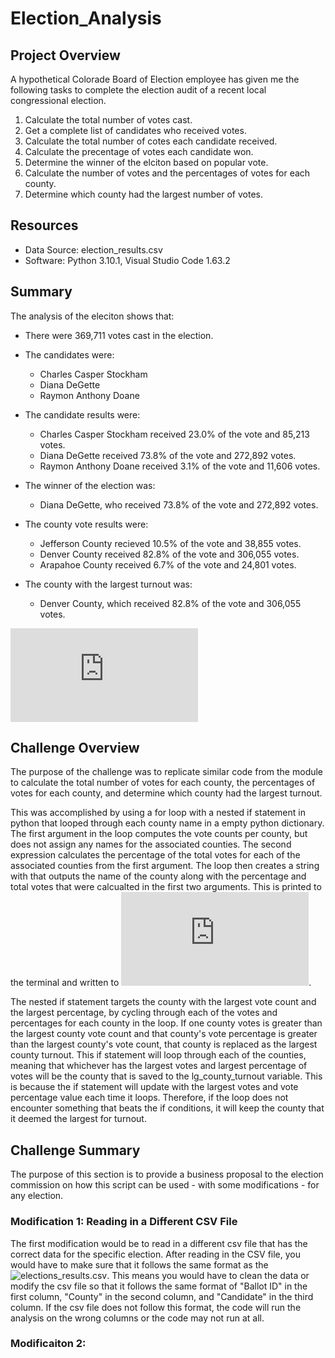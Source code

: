 # Election_Analysis
## Project Overview 
A hypothetical Colorade Board of Election employee has given me the following tasks to complete the election audit of a recent local congressional election. 

1. Calculate the total number of votes cast. 
2. Get a complete list of candidates who received votes. 
3. Calculate the total number of cotes each candidate received. 
4. Calculate the precentage of votes each candidate won. 
5. Determine the winner of the elciton based on popular vote. 
6. Calculate the number of votes and the percentages of votes for each county. 
7. Determine which county had the largest number of votes.

## Resources 
- Data Source: election_results.csv
- Software: Python 3.10.1, Visual Studio Code 1.63.2

## Summary
The analysis of the eleciton shows that: 

- There were 369,711 votes cast in the election. 
- The candidates were: 
   - Charles Casper Stockham 
   - Diana DeGette
   - Raymon Anthony Doane 
 - The candidate results were: 
   - Charles Casper Stockham received 23.0% of the vote and 85,213 votes.
   - Diana DeGette received 73.8% of the vote and 272,892 votes. 
   - Raymon Anthony Doane received 3.1% of the vote and 11,606 votes. 
 - The winner of the election was: 
   - Diana DeGette, who received 73.8% of the vote and 272,892 votes. 

 - The county vote results were: 
   - Jefferson County recieved 10.5% of the vote and 38,855 votes.
   - Denver County received 82.8% of the vote and 306,055 votes. 
   - Arapahoe County received 6.7% of the vote and 24,801 votes.
 - The county with the largest turnout was:
   - Denver County, which received 82.8% of the vote and 306,055 votes. 

![Click here to see the results from the txt file.](https://github.com/awar2170/Election_Analysis/blob/main/analysis/election_analysis.txt)

## Challenge Overview 
The purpose of the challenge was to replicate similar code from the module to calculate the total number of votes for each county, the percentages of votes for each county, and determine which county had the largest turnout.  

This was accomplished by using a for loop with a nested if statement in python that looped through each county name in a empty python dictionary.  The first argument in the loop computes the vote counts per county, but does not assign any names for the associated counties.  The second expression calculates the percentage of the total votes for each of the associated counties from the first argument. The loop then creates a string with that outputs the name of the county along with the percentage and total votes that were calcualted in the first two arguments.  This is printed to the terminal and written to ![the analysis file](https://github.com/awar2170/Election_Analysis/blob/main/analysis/election_analysis.txt).

The nested if statement targets the county with the largest vote count and the largest percentage, by cycling through each of the votes and percentages for each county in the loop.  If one county votes is greater than the largest county vote count and that county's vote percentage is greater than the largest county's vote count, that county is replaced as the largest county turnout.  This if statement will loop through each of the counties, meaning that whichever has the largest votes and largest percentage of votes will be the county that is saved to the lg_county_turnout variable.  This is because the if statement will update with the largest votes and vote percentage value each time it loops.  Therefore, if the loop does not encounter something that beats the if conditions, it will keep the county that it deemed the largest for turnout. 

## Challenge Summary 
The purpose of this section is to provide a business proposal to the election commission on how this script can be used - with some modifications - for any election. 

### Modification 1: Reading in a Different CSV File
The first modification would be to read in a different csv file that has the correct data for the specific election.  After reading in the CSV file, you would have to make sure that it follows the same format as the ![elections_results.csv](https://github.com/awar2170/Election_Analysis/tree/main/Resources).  This means you would have to clean the data or modify the csv file so that it follows the same format of "Ballot ID" in the first column, "County" in the second column, and "Candidate" in the third column.  If the csv file does not follow this format, the code will run the analysis on the wrong columns or the code may not run at all.  

### Modificaiton 2: 
